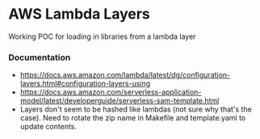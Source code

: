 # AWS Lambda Layers

Working POC for loading in libraries from a lambda layer

### Documentation

- https://docs.aws.amazon.com/lambda/latest/dg/configuration-layers.html#configuration-layers-using
- https://docs.aws.amazon.com/serverless-application-model/latest/developerguide/serverless-sam-template.html
- Layers don't seem to be hashed like lambdas (not sure why that's the case). Need to rotate the zip name in Makefile and template.yaml to update contents.